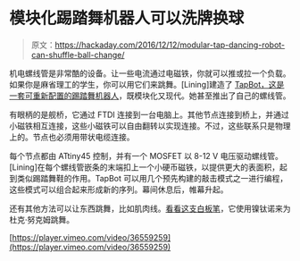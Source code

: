 # 模块化踢踏舞机器人可以洗牌换球

> 原文：<https://hackaday.com/2016/12/12/modular-tap-dancing-robot-can-shuffle-ball-change/>

机电螺线管是非常酷的设备。让一些电流通过电磁铁，你就可以推或拉一个负载。如果你是麻省理工的学生，你可以用它们来跳舞。[Lining]建造了 [TapBot，这是一套可重新配置的踢踏舞机器人](http://www.instructables.com/id/Reconfigurable-Tap-Dancing-Robots/)，既模块化又现代。她甚至推出了自己的螺线管。

有眼柄的是舰桥，它通过 FTDI 连接到一台电脑上。其他节点连接到桥上，并通过小磁铁相互连接，这些小磁铁可以自由翻转以实现连接。不过，这些联系只是物理上的。节点也必须用带状电缆连接。

每个节点都由 ATtiny45 控制，并有一个 MOSFET 以 8-12 V 电压驱动螺线管。[Lining]在每个螺线管嵌条的末端扣上一个小硬币磁铁，以提供更大的表面积，起到类似踢踏舞鞋的作用。TapBot 可以用几个预先构建的敲击模式之一进行编程，这些模式可以组合起来形成新的序列。幕间休息后，帷幕升起。

还有其他方法可以让东西跳舞，比如肌肉线。[看看这支白板笔](https://hackaday.com/2015/12/22/muscle-wire-pen-dances-to-duke-nukem/)，它使用镍钛诺来为杜克·努克姆跳舞。

[https://player.vimeo.com/video/36559259](https://player.vimeo.com/video/36559259)
